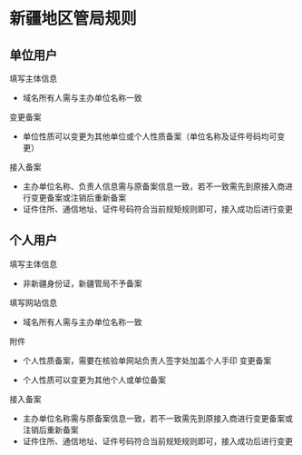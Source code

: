 # 新疆地区管局规则

## 单位用户

填写主体信息
* 域名所有人需与主办单位名称一致

变更备案
* 单位性质可以变更为其他单位或个人性质备案（单位名称及证件号码均可变更）

接入备案

* 主办单位名称、负责人信息需与原备案信息一致，若不一致需先到原接入商进行变更备案或注销后重新备案
* 证件住所、通信地址、证件号码符合当前规矩规则即可，接入成功后进行变更

## 个人用户
填写主体信息

* 非新疆身份证，新疆管局不予备案

填写网站信息
* 域名所有人需与主办单位名称一致

附件
* 个人性质备案，需要在核验单网站负责人签字处加盖个人手印
变更备案

* 个人性质可以变更为其他个人或单位备案
 
接入备案

* 主办单位名称需与原备案信息一致，若不一致需先到原接入商进行变更备案或注销后重新备案
* 证件住所、通信地址、证件号码符合当前规矩规则即可，接入成功后进行变更

